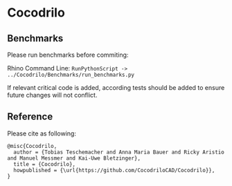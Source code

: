 # Cocodrilo

## Benchmarks

Please run benchmarks before commiting:

Rhino Command Line: `RunPythonScript -> ../Cocodrilo/Benchmarks/run_benchmarks.py`

If relevant critical code is added, according tests should be added to ensure future changes will not conflict.

## Reference

Please cite as following:

```
@misc{Cocodrilo,
  author = {Tobias Teschemacher and Anna Maria Bauer and Ricky Aristio and Manuel Messmer and Kai-Uwe Bletzinger},
  title = {Cocodrilo},
  howpublished = {\url{https://github.com/CocodriloCAD/Cocodrilo}},
}
```
